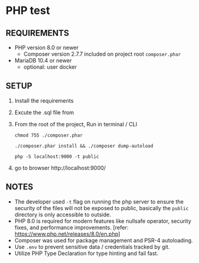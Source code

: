 # PHP test
## REQUIREMENTS
- PHP version 8.0 or newer
  * Composer version 2.7.7 included on project root `composer.phar`
- MariaDB 10.4 or newer
  * optional: user docker

## SETUP
1. Install the requirements
2. Excute the .sql file from 
3. From the root of the project, Run in terminal / CLI
   ```
   chmod 755 ./composer.phar

   ./composer.phar install && ./composer dump-autoload

   php -S localhost:9000 -t public
   ```

4. go to browser http://localhost:9000/

## NOTES
- The developer used `-t` flag on running the php server to ensure the security of the files will not be exposed to public, basically the `public` directory is only accessible to outside.
- PHP 8.0 is required for modern features like nullsafe operator, security fixes, and performance improvements. [refer: https://www.php.net/releases/8.0/en.php]
- Composer was used for package management and PSR-4 autoloading.
- Use `.env` to prevent sensitive data / credentials tracked by git.
- Utilize PHP Type Declaration for type hinting and fail fast.